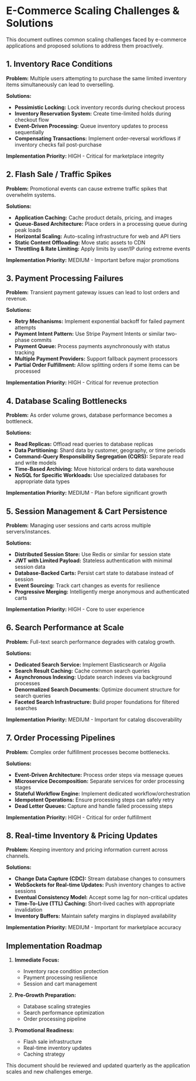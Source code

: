 # E-Commerce Scaling Challenges & Solutions

This document outlines common scaling challenges faced by e-commerce applications and proposed solutions to address them proactively.

## 1. Inventory Race Conditions

**Problem:** Multiple users attempting to purchase the same limited inventory items simultaneously can lead to overselling.

**Solutions:**
- **Pessimistic Locking:** Lock inventory records during checkout process
- **Inventory Reservation System:** Create time-limited holds during checkout flow
- **Event-Driven Processing:** Queue inventory updates to process sequentially
- **Compensating Transactions:** Implement order-reversal workflows if inventory checks fail post-purchase

**Implementation Priority:** HIGH - Critical for marketplace integrity

## 2. Flash Sale / Traffic Spikes

**Problem:** Promotional events can cause extreme traffic spikes that overwhelm systems.

**Solutions:**
- **Application Caching:** Cache product details, pricing, and images
- **Queue-Based Architecture:** Place orders in a processing queue during peak loads
- **Horizontal Scaling:** Auto-scaling infrastructure for web and API tiers
- **Static Content Offloading:** Move static assets to CDN
- **Throttling & Rate Limiting:** Apply limits by user/IP during extreme events

**Implementation Priority:** MEDIUM - Important before major promotions

## 3. Payment Processing Failures

**Problem:** Transient payment gateway issues can lead to lost orders and revenue.

**Solutions:**
- **Retry Mechanisms:** Implement exponential backoff for failed payment attempts
- **Payment Intent Pattern:** Use Stripe Payment Intents or similar two-phase commits
- **Payment Queue:** Process payments asynchronously with status tracking
- **Multiple Payment Providers:** Support fallback payment processors
- **Partial Order Fulfillment:** Allow splitting orders if some items can be processed

**Implementation Priority:** HIGH - Critical for revenue protection

## 4. Database Scaling Bottlenecks

**Problem:** As order volume grows, database performance becomes a bottleneck.

**Solutions:**
- **Read Replicas:** Offload read queries to database replicas
- **Data Partitioning:** Shard data by customer, geography, or time periods
- **Command-Query Responsibility Segregation (CQRS):** Separate read and write models
- **Time-Based Archiving:** Move historical orders to data warehouse
- **NoSQL for Specific Workloads:** Use specialized databases for appropriate data types

**Implementation Priority:** MEDIUM - Plan before significant growth

## 5. Session Management & Cart Persistence

**Problem:** Managing user sessions and carts across multiple servers/instances.

**Solutions:**
- **Distributed Session Store:** Use Redis or similar for session state
- **JWT with Limited Payload:** Stateless authentication with minimal session data
- **Database-Backed Carts:** Persist cart state to database instead of session
- **Event Sourcing:** Track cart changes as events for resilience
- **Progressive Merging:** Intelligently merge anonymous and authenticated carts

**Implementation Priority:** HIGH - Core to user experience

## 6. Search Performance at Scale

**Problem:** Full-text search performance degrades with catalog growth.

**Solutions:**
- **Dedicated Search Service:** Implement Elasticsearch or Algolia
- **Search Result Caching:** Cache common search queries
- **Asynchronous Indexing:** Update search indexes via background processes
- **Denormalized Search Documents:** Optimize document structure for search queries
- **Faceted Search Infrastructure:** Build proper foundations for filtered searches

**Implementation Priority:** MEDIUM - Important for catalog discoverability

## 7. Order Processing Pipelines

**Problem:** Complex order fulfillment processes become bottlenecks.

**Solutions:**
- **Event-Driven Architecture:** Process order steps via message queues
- **Microservice Decomposition:** Separate services for order processing stages
- **Stateful Workflow Engine:** Implement dedicated workflow/orchestration
- **Idempotent Operations:** Ensure processing steps can safely retry
- **Dead Letter Queues:** Capture and handle failed processing steps

**Implementation Priority:** HIGH - Critical for order fulfillment

## 8. Real-time Inventory & Pricing Updates

**Problem:** Keeping inventory and pricing information current across channels.

**Solutions:**
- **Change Data Capture (CDC):** Stream database changes to consumers
- **WebSockets for Real-time Updates:** Push inventory changes to active sessions
- **Eventual Consistency Model:** Accept some lag for non-critical updates
- **Time-To-Live (TTL) Caching:** Short-lived caches with appropriate invalidation
- **Inventory Buffers:** Maintain safety margins in displayed availability

**Implementation Priority:** MEDIUM - Important for marketplace accuracy

## Implementation Roadmap

1. **Immediate Focus:**
   - Inventory race condition protection
   - Payment processing resilience
   - Session and cart management

2. **Pre-Growth Preparation:**
   - Database scaling strategies
   - Search performance optimization
   - Order processing pipeline

3. **Promotional Readiness:**
   - Flash sale infrastructure
   - Real-time inventory updates
   - Caching strategy

This document should be reviewed and updated quarterly as the application scales and new challenges emerge. 